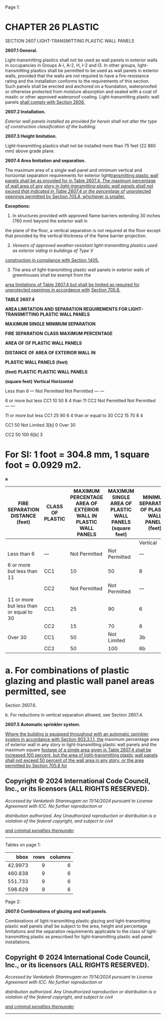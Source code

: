 Page 1:

# CHAPTER 26 PLASTIC

 SECTION 2607
 LIGHT-TRANSMITTING PLASTIC WALL PANELS


**2607.1 General.**


Light-transmitting plastics shall not be used as wall panels in exterior walls in occupancies in Groups A-l, A-2, H, I-2 and I3. In other groups, light-transmitting plastics shall be permitted to be used as wall panels in exterior walls, provided that
the walls are not required to have a fire-resistance rating and the installation conforms to the requirements of this
section. Such panels shall be erected and anchored on a foundation, waterproofed or otherwise protected from moisture
absorption and sealed with a coat of mastic or other approved waterproof coating. Light-transmitting plastic wall panels
[shall comply with Section 2606.](http://codes.iccsafe.org/#VACC2021P1_Ch26_Sec2606)


**2607.2 Installation.**

_Exterior wall panels installed as provided for herein shall not alter the type of construction classification of the building._

**2607.3 Height limitation.**

Light-transmitting plastics shall not be installed more than 75 feet (22 860 mm) above grade plane.

**2607.4 Area limitation and separation.**


The maximum area of a single wall panel and minimum vertical and horizontal separation requirements for exterior light[transmitting plastic wall panels shall be as provided for in Table 2607.4. The maximum percentage of wall area of any](http://codes.iccsafe.org/#VACC2021P1_Ch26_Sec2607.4_Tbl2607.4)
_[story in light-transmitting plastic wall panels shall not exceed that indicated in Table 2607.4 or the percentage of](http://codes.iccsafe.org/#VACC2021P1_Ch26_Sec2607.4_Tbl2607.4)_
[unprotected openings permitted by Section 705.8, whichever is smaller.](http://codes.iccsafe.org/#VACC2021P1_Ch07_Sec705.8)


**Exceptions:**


1. In structures provided with approved flame barriers extending 30 inches (760 mm) beyond the exterior wall in

the plane of the floor, a vertical separation is not required at the floor except that provided by the vertical
thickness of the flame barrier projection.

2. _Veneers of approved weather-resistant light-transmitting plastics used as exterior siding in buildings of Type V_

[construction in compliance with Section 1405.](http://codes.iccsafe.org/#VACC2021P1_Ch14_Sec1405)

3. The area of light-transmitting plastic wall panels in exterior walls of greenhouses shall be exempt from the

[area limitations of Table 2607.4 but shall be limited as required for unprotected openings in accordance with](http://codes.iccsafe.org/#VACC2021P1_Ch26_Sec2607.4_Tbl2607.4)
[Section 705.8.](http://codes.iccsafe.org/#VACC2021P1_Ch07_Sec705.8)

**TABLE 2607.4**


**AREA LIMITATION AND SEPARATION REQUIREMENTS FOR LIGHT-TRANSMITTING PLASTIC WALL PANELS**

**MAXIMUM SINGLE** **MINIMUM SEPARATION**

**FIRE SEPARATION** **CLASS** **MAXIMUM PERCENTAGE**

**AREA OF** **OF PLASTIC WALL PANELS**

**DISTANCE** **OF** **AREA OF EXTERIOR WALL IN**

**PLASTIC WALL PANELS** **(feet)**

**(feet)** **PLASTIC** **PLASTIC WALL PANELS**

**(square feet)** **Vertical** **Horizontal**

Less than 6 — Not Permitted Not Permitted — —

6 or more but less CC1 10 50 8 4
than 11 CC2 Not Permitted Not Permitted — —

11 or more but less CC1 25 90 6 4
than or equal to 30 CC2 15 70 8 4

CC1 50 Not Limited 3[b] 0
Over 30

CC2 50 100 6[b] 3

# For SI: 1 foot = 304.8 mm, 1 square foot = 0.0929 m2.


**a**

|FIRE SEPARATION DISTANCE (feet)|CLASS OF PLASTIC|MAXIMUM PERCENTAGE AREA OF EXTERIOR WALL IN PLASTIC WALL PANELS|MAXIMUM SINGLE AREA OF PLASTIC WALL PANELS (square feet)|MINIMUM SEPARATION OF PLASTIC WALL PANELS (feet)|Col6|
|---|---|---|---|---|---|
|||||Vertical|Horizontal|
|Less than 6|—|Not Permitted|Not Permitted|—|—|
|6 or more but less than 11|CC1|10|50|8|4|
||CC2|Not Permitted|Not Permitted|—|—|
|11 or more but less than or equal to 30|CC1|25|90|6|4|
||CC2|15|70|8|4|
|Over 30|CC1|50|Not Limited|3b|0|
||CC2|50|100|6b|3|


# a. For combinations of plastic glazing and plastic wall panel areas permitted, see
 Section 2607.6.

 b. For reductions in vertical separation allowed, see Section 2607.4.

**2607.5 Automatic sprinkler system.**

[Where the building is equipped throughout with an automatic sprinkler system in accordance with Section 903.3.1.1, the](http://codes.iccsafe.org/#VACC2021P1_Ch09_Sec903.3.1.1)
maximum percentage area of exterior wall in any story in light-transmitting plastic wall panels and the maximum square
[footage of a single area given in Table 2607.4 shall be increased 100 percent, but the area of light-transmitting plastic](http://codes.iccsafe.org/#VACC2021P1_Ch26_Sec2607.4_Tbl2607.4)
[wall panels shall not exceed 50 percent of the wall area in any story, or the area permitted by Section 705.8 for](http://codes.iccsafe.org/#VACC2021P1_Ch07_Sec705.8)

## Copyright © 2024 International Code Council, Inc., or its licensors (ALL RIGHTS RESERVED).

_Accessed by Venkatesh Shanmugam on 11/14/2024 pursuant to License Agreement with ICC. No further reproduction or_

_distribution authorized. Any Unauthorized reproduction or distribution is a violation of the federal copyright, and subject to civil_

_[and criminal penalties thereunder](http://codes.iccsafe.org/content/VACC2021P1/chapter-26-plastic#VACC2021P1_Ch26_Sec2607)_


-----



Tables on page 1:

|     bbox |   rows |   columns |
|---------:|-------:|----------:|
|  42.9973 |      9 |         6 |
| 460.838  |      9 |         6 |
| 551.733  |      9 |         6 |
| 598.629  |      9 |         6 |

Page 2:

**2607.6 Combinations of glazing and wall panels.**


Combinations of light-transmitting plastic glazing and light-transmitting plastic wall panels shall be subject to the area,
height and percentage limitations and the separation requirements applicable to the class of light-transmitting plastic as
prescribed for light-transmitting plastic wall panel installations.

## Copyright © 2024 International Code Council, Inc., or its licensors (ALL RIGHTS RESERVED).

_Accessed by Venkatesh Shanmugam on 11/14/2024 pursuant to License Agreement with ICC. No further reproduction or_

_distribution authorized. Any Unauthorized reproduction or distribution is a violation of the federal copyright, and subject to civil_

_[and criminal penalties thereunder](http://codes.iccsafe.org/content/VACC2021P1/chapter-26-plastic#VACC2021P1_Ch26_Sec2607)_


-----



